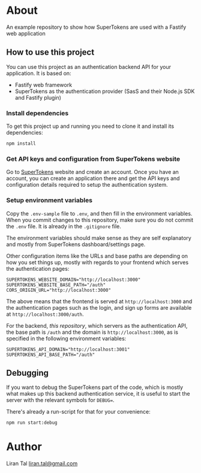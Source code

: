 # About

An example repository to show how SuperTokens are used with a Fastify web application

## How to use this project

You can use this project as an authentication backend API for your application.
It is based on:
- Fastify web framework
- SuperTokens as the authentication provider (SasS and their Node.js SDK and Fastify plugin)

### Install dependencies

To get this project up and running you need to clone it and install its dependencies:

```bash
npm install
```

### Get API keys and configuration from SuperTokens website

Go to [SuperTokens](https://supertokens.com) website and create an account.
Once you have an account, you can create an application there and get the API keys and configuration details
required to setup the authentication system.

### Setup environment variables

Copy the  `.env-sample` file to `.env`, and then fill in the environment variables.
When you commit changes to this repository, make sure you do not commit the `.env` file. It is already in the `.gitignore` file.

The environment variables should make sense as they are self explanatory and mostly from SuperTokens dashboard/settings page.

Other configuration items like the URLs and base paths are depending on how you set things up, mostly with regards to your 
frontend which serves the authentication pages:

```
SUPERTOKENS_WEBSITE_DOMAIN="http://localhost:3000"
SUPERTOKENS_WEBSITE_BASE_PATH="/auth"
CORS_ORIGIN_URL="http://localhost:3000"
```

The above means that the frontend is served at `http://localhost:3000` and the authentication pages such as the login, and sign up forms
are available at `http://localhost:3000/auth`.

For the backend, *this repository*, which servers as the authentication API, the base path is `/auth` and the domain is `http://localhost:3000`,
as is specified in the following environment variables:

```
SUPERTOKENS_API_DOMAIN="http://localhost:3001"
SUPERTOKENS_API_BASE_PATH="/auth"
```

## Debugging

If you want to debug the SuperTokens part of the code, which is
mostly what makes up this backend authentication service, it is
useful to start the server with the relevant symbols for `DEBUG=`.

There's already a run-script for that for your convenience:

```bash
npm run start:debug
```

# Author

Liran Tal <liran.tal@gmail.com>
